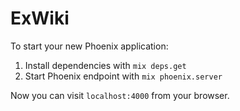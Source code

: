 # ExWiki

To start your new Phoenix application:

1. Install dependencies with `mix deps.get`
2. Start Phoenix endpoint with `mix phoenix.server`

Now you can visit `localhost:4000` from your browser.
